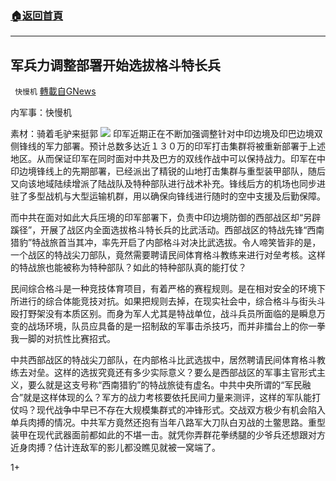 ###  [:house:返回首頁](https://github.com/ourhimalayas/txt)
---

## 军兵力调整部署开始选拔格斗特长兵
` 快慢机` [轉載自GNews](https://gnews.org/zh-hans/651262/)

内军事：快慢机

素材：骑着毛驴来挺郭
![]()![](https://gnews-media-offload.s3.amazonaws.com/wp-content/uploads/2020/12/14225916/8fb7f6b9c91141ef8a6d53a00ad103d7.jpeg)
印军近期正在不断加强调整针对中印边境及印巴边境双侧锋线的军力部署。预计总数多达近１３０万的印军打击集群将被重新部署于上述地区。从而保证印军在同时面对中共及巴方的双线作战中可以保持战力。印军在中印边境锋线上的先期部署，已经派出了精锐的山地打击集群与重型装甲部队，随后又向该地域陆续增派了陆战队及特种部队进行战术补充。锋线后方的机场也同步进驻了多型战机与大型运输机群，用以确保向锋线进行随时的空中支援及后勤保障。

而中共在面对如此大兵压境的印军部署下，负责中印边境防御的西部战区却“另辟蹊径”，开展了战区内全面选拔格斗特长兵的比武活动。西部战区的特战先锋“西南猎豹”特战旅首当其冲，率先开启了内部格斗对决比武选拔。令人啼笑皆非的是，一个战区的特战尖刀部队，竟然需要聘请民间体育格斗教练来进行对垒考核。这样的特战旅也能被称为特种部队？如此的特种部队真的能打仗？

民间综合格斗是一种竞技体育项目，有着严格的赛程规则。是在相对安全的环境下所进行的综合体能竞技对抗。如果把规则去掉，在现实社会中，综合格斗与街头斗殴打野架没有本质区别。而身为军人尤其是特战单位，战斗兵员所面临的是瞬息万变的战场环境，队员应具备的是一招制敌的军事击杀技巧，而并非擂台上的你一拳我一脚的对抗性比赛招式。

中共西部战区的特战尖刀部队，在内部格斗比武选拔中，居然聘请民间体育格斗教练去对垒。这样的选拔究竟还有多少实际意义？要么是西部战区的军事主官形式主义，要么就是这支号称“西南猎豹”的特战旅徒有虚名。中共中央所谓的“军民融合”就是这样体现的么？军方的战力考核要依托民间力量来测评，这样的军队能打仗吗？现代战争中早已不存在大规模集群式的冲锋形式。交战双方极少有机会陷入单兵肉搏的情况。中共军方竟然还抱有当年八路军大刀队白刃战的土鳖思路。重型装甲在现代武器面前都如此的不堪一击。就凭你弄群花拳绣腿的少爷兵还想跟对方近身肉搏？估计连敌军的影儿都没瞧见就被一窝端了。

1+
